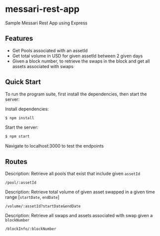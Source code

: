 # messari-rest-app
Sample Messari Rest App using Express

## Features

  * Get Pools associated with an assetId
  * Get total volume in USD for given assetId between 2 given days
  * Given a block number, to retrieve the swaps in the block and get all assets associated with swaps


## Quick Start

  To run the program suite, first install the dependencies, then start the server:

  Install dependencies:

```bash
$ npm install
```

  Start the server:

```bash
$ npm start
```

  Navigate to localhost:3000 to test the endpoints

## Routes

  Description: 
  Retrieve all pools that exist that include given `assetId`
```
/pool/:assetId
```

  Description: 
  Retrieve total volume of given asset swapped in a given time range [`startDate`, `endDate`]
```
/volume/:assetId?startDate&endDate
```

  Description: 
  Retrieve all swaps and assets associated with swap given a `blockNumber`
```
/blockInfo/:blockNumber
```

